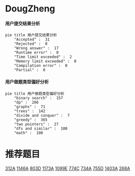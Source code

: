 # DougZheng

<!-- tabs:start -->



#### **用户提交结果分析**

```mermaid
pie title 用户提交结果分析
    "Accepted" :  31
    "Rejected" :  0
    "Wrong answer" :  17
    "Runtime error" :  0
    "Time limit exceeded" :  2
    "Memory limit exceeded" :  0
    "Compilation error" :  0
    "Partial" :  0
```

#### **用户做题类型偏好分析**

```mermaid
pie title 用户做题类型偏好分析
    "binary search" :  157
    "dp" :  206
    "graphs" :  71
    "trees" :  142
    "divide and conquer" :  7
    "greedy" :  365
    "two pointers" :  27
    "dfs and similar" :  100
    "math" :  100
```



<!-- tabs:end -->
# 推荐题目
[312A](https://codeforces.com/contest/312/problem/A)
[1146A](https://codeforces.com/contest/1146/problem/A)
[803D](https://codeforces.com/contest/803/problem/D)
[1173A](https://codeforces.com/contest/1173/problem/A)
[1099E](https://codeforces.com/contest/1099/problem/E)
[774C](https://codeforces.com/contest/774/problem/C)
[734A](https://codeforces.com/contest/734/problem/A)
[755D](https://codeforces.com/contest/755/problem/D)
[1403A](https://codeforces.com/contest/1403/problem/A)
[268A](https://codeforces.com/contest/268/problem/A)
